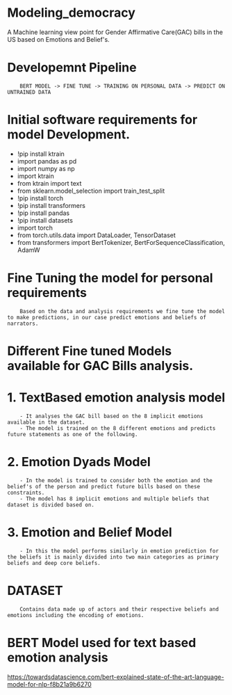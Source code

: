 # Modeling_democracy
A Machine learning view point for Gender Affirmative Care(GAC) bills in the US based on Emotions and Belief's.

# Developemnt Pipeline
        BERT MODEL -> FINE TUNE -> TRAINING ON PERSONAL DATA -> PREDICT ON UNTRAINED DATA

# Initial software requirements for model Development.
- !pip install ktrain
- import pandas as pd
- import numpy as np
- import ktrain
- from ktrain import text
- from sklearn.model_selection import train_test_split
- !pip install torch
- !pip install transformers
- !pip install pandas
- !pip install datasets
- import torch
- from torch.utils.data import DataLoader, TensorDataset
- from transformers import BertTokenizer, BertForSequenceClassification, AdamW

# Fine Tuning the model for personal requirements
        Based on the data and analysis requirements we fine tune the model to make predictions, in our case predict emotions and beliefs of narrators.


# Different Fine tuned Models available for GAC Bills analysis.
# 1. TextBased emotion analysis model
        - It analyses the GAC bill based on the 8 implicit emotions available in the dataset.
        - The model is trained on the 8 different emotions and predicts future statements as one of the following.

# 2. Emotion Dyads Model
        - In the model is trained to consider both the emotion and the belief's of the person and predict future bills based on these constraints.
        - The model has 8 implicit emotions and multiple beliefs that dataset is divided based on.

# 3. Emotion and Belief Model
        - In this the model performs similarly in emotion prediction for the beliefs it is mainly divided into two main categories as primary beliefs and deep core beliefs.


# DATASET 
        Contains data made up of actors and their respective beliefs and emotions including the encoding of emotions. 

# BERT Model used for text based emotion analysis 

https://towardsdatascience.com/bert-explained-state-of-the-art-language-model-for-nlp-f8b21a9b6270



